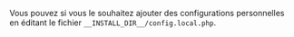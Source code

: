 Vous pouvez si vous le souhaitez ajouter des configurations personnelles en éditant le fichier `__INSTALL_DIR__/config.local.php`.
